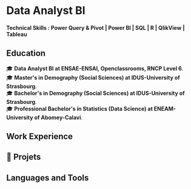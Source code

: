 # Data Analyst BI

#### Technical Skills : Power Query & Pivot | Power BI | SQL | R | QlikView | Tableau 

## Education
🎓 **Data Analyst BI at ENSAE-ENSAI, Openclassrooms, RNCP Level 6**.  
🎓 **Master's in Demography (Social Sciences) at IDUS-University of Strasbourg**.  
🎓 **Bachelor's in Demography (Social Sciences) at IDUS-University of Strasbourg**.  
🎓 **Professional Bachelor's in Statistics (Data Science) at ENEAM-University of Abomey-Calavi**.  

## Work Experience

## 🚀 Projets 

## Languages and Tools
